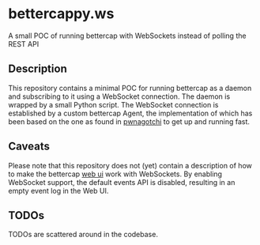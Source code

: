 # bettercappy.ws

A small POC of running bettercap with WebSockets instead of polling the REST API

## Description

This repository contains a minimal POC for running bettercap as a daemon and 
subscribing to it using a WebSocket connection. The daemon is wrapped by a 
small Python script. The WebSocket connection is established by a custom
bettercap Agent, the implementation of which has been based on the one as 
found in [pwnagotchi](https://github.com/evilsocket/pwnagotchi/blob/master/pwnagotchi/agent.py) to
get up and running fast.

## Caveats

Please note that this repository does not (yet) contain a description of how to make
the bettercap [web ui](https://github.com/bettercap/ui) work with WebSockets. By enabling WebSocket support, the default
events API is disabled, resulting in an empty event log in the Web UI.

## TODOs

TODOs are scattered around in the codebase.